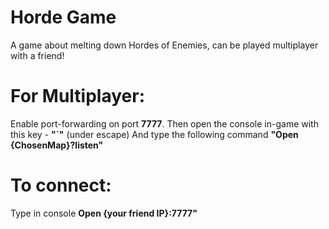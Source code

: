 # Horde Game
A game about melting down Hordes of Enemies, can be played multiplayer with a friend!

# For Multiplayer:
Enable port-forwarding on port **7777**.
Then open the console in-game with this key - **"\`"** (under escape)
And type the following command **"Open {ChosenMap}?listen"**

# To connect:
Type in console **Open {your friend IP}:7777"**
